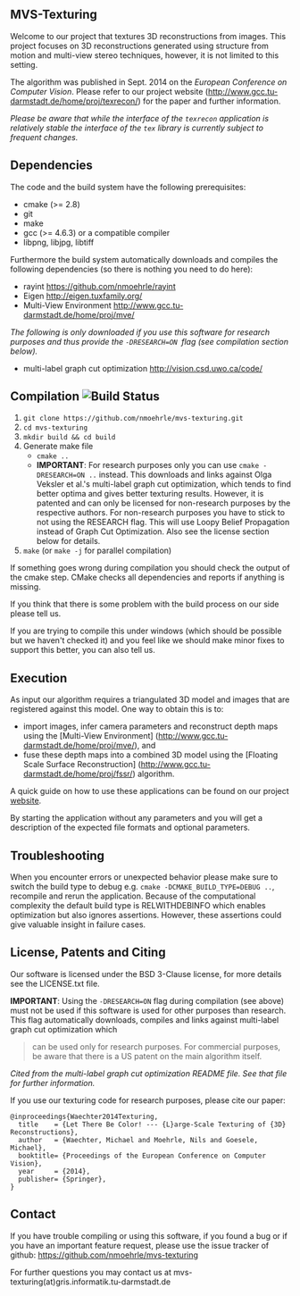 MVS-Texturing
--------------------------------------------------------------------------------

Welcome to our project that textures 3D reconstructions from images.
This project focuses on 3D reconstructions generated using structure from
motion and multi-view stereo techniques, however, it is not limited to this
setting.

The algorithm was published in Sept. 2014 on the
*European Conference on Computer Vision*. Please refer to our project website
(http://www.gcc.tu-darmstadt.de/home/proj/texrecon/)
for the paper and further information.

*Please be aware that while the interface of the `texrecon` application is
relatively stable the interface of the `tex` library is currently subject to
frequent changes.*


Dependencies
--------------------------------------------------------------------------------

The code and the build system have the following prerequisites:

- cmake (>= 2.8)
- git
- make
- gcc (>= 4.6.3) or a compatible compiler
- libpng, libjpg, libtiff


Furthermore the build system automatically downloads and compiles the following
dependencies (so there is nothing you need to do here):

- rayint
    https://github.com/nmoehrle/rayint
- Eigen
    http://eigen.tuxfamily.org/
- Multi-View Environment
    http://www.gcc.tu-darmstadt.de/home/proj/mve/

*The following is only downloaded if you use this software for research purposes and
thus provide the `-DRESEARCH=ON `flag (see compilation section below).*
- multi-label graph cut optimization
    http://vision.csd.uwo.ca/code/


Compilation ![Build Status](https://travis-ci.org/nmoehrle/mvs-texturing.svg)
--------------------------------------------------------------------------------

1.  `git clone https://github.com/nmoehrle/mvs-texturing.git`
2.  `cd mvs-texturing`
3.  `mkdir build && cd build`
4.  Generate make file
    * `cmake ..`
    * **IMPORTANT**: For research purposes only you can use
    `cmake -DRESEARCH=ON ..`
    instead. This downloads and links against Olga Veksler et al.'s multi-label
    graph cut optimization, which tends to find better optima and gives better
    texturing results. However, it is patented and can only be licensed for
    non-research purposes by the respective authors. For non-research purposes
    you have to stick to not using the RESEARCH flag. This will use Loopy Belief
    Propagation instead of Graph Cut Optimization. Also see the license section
    below for details.
5.  `make` (or `make -j` for parallel compilation)

If something goes wrong during compilation you should check the output of the
cmake step. CMake checks all dependencies and reports if anything is missing.

If you think that there is some problem with the build process on our side
please tell us.

If you are trying to compile this under windows (which should be possible but
we haven't checked it) and you feel like we should make minor fixes to support
this better, you can also tell us.


Execution
--------------------------------------------------------------------------------

As input our algorithm requires a triangulated 3D model and images that are
registered against this model. One way to obtain this is to:
*   import images, infer camera parameters and reconstruct depth maps
    using the [Multi-View Environment]
    (http://www.gcc.tu-darmstadt.de/home/proj/mve/),
    and
*   fuse these depth maps into a combined 3D model using the
    [Floating Scale Surface Reconstruction]
    (http://www.gcc.tu-darmstadt.de/home/proj/fssr/)
    algorithm.

A quick guide on how to use these applications can be found on our project [website](http://www.gcc.tu-darmstadt.de/home/proj/texrecon/).

By starting the application without any parameters and you will get a
description of the expected file formats and optional parameters.


Troubleshooting
--------------------------------------------------------------------------------

When you encounter errors or unexpected behavior please make sure to switch
the build type to debug e.g. `cmake -DCMAKE_BUILD_TYPE=DEBUG ..`, recompile
and rerun the application. Because of the computational complexity the default
build type is RELWITHDEBINFO which enables optimization but also ignores
assertions. However, these assertions could give valuable insight in failure cases.


License, Patents and Citing
--------------------------------------------------------------------------------

Our software is licensed under the BSD 3-Clause license, for more details see
the LICENSE.txt file.

**IMPORTANT**: Using the `-DRESEARCH=ON` flag during compilation (see above) must
not be used if this software is used for other purposes than research. This
flag automatically downloads, compiles and links against multi-label graph cut
optimization which
> can be used only for research purposes. For commercial
  purposes, be aware that there is a US patent on the main algorithm itself.

*Cited from the multi-label graph cut optimization README file. See that file
for further information.*

If you use our texturing code for research purposes, please cite our paper:
```
@inproceedings{Waechter2014Texturing,
  title    = {Let There Be Color! --- {L}arge-Scale Texturing of {3D} Reconstructions},
  author   = {Waechter, Michael and Moehrle, Nils and Goesele, Michael},
  booktitle= {Proceedings of the European Conference on Computer Vision},
  year     = {2014},
  publisher= {Springer},
}
```


Contact
--------------------------------------------------------------------------------
If you have trouble compiling or using this software, if you found a bug or if
you have an important feature request, please use the issue tracker of github:
https://github.com/nmoehrle/mvs-texturing

For further questions you may contact us at
mvs-texturing(at)gris.informatik.tu-darmstadt.de
